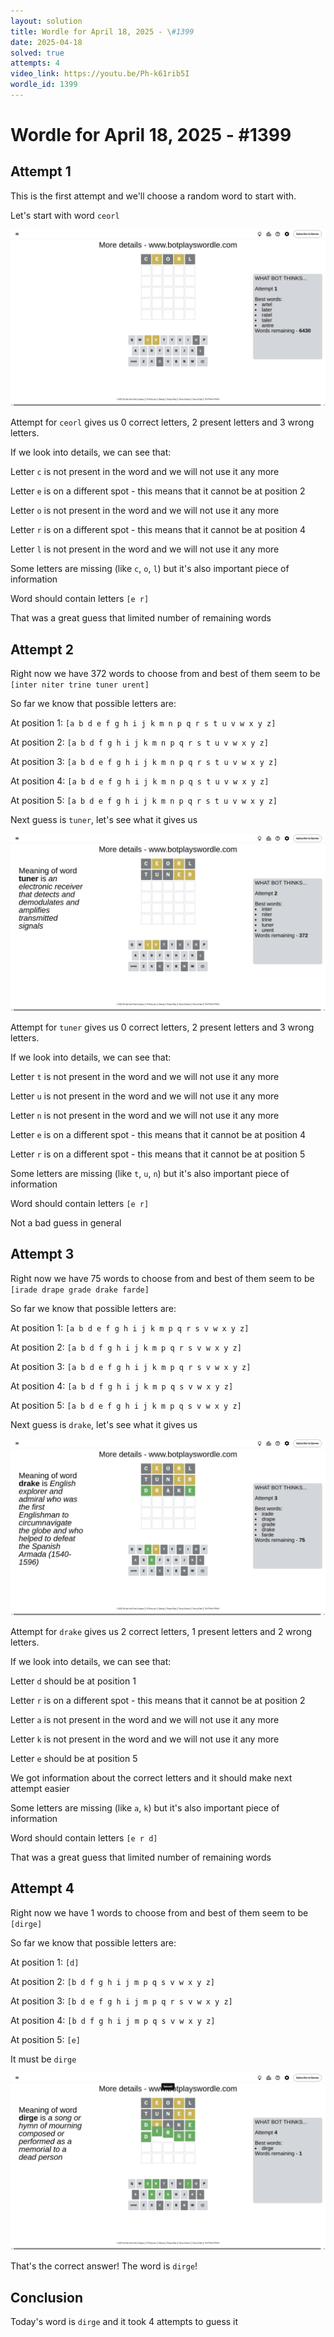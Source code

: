 ```yaml
---
layout: solution
title: Wordle for April 18, 2025 - \#1399
date: 2025-04-18
solved: true
attempts: 4
video_link: https://youtu.be/Ph-k61rib5I
wordle_id: 1399
---
```


# Wordle for April 18, 2025 - \#1399

## Attempt 1

This is the first attempt and we'll choose a random word to start with.

Let's start with word `ceorl`

![Attempt 1](2025-04-18/attempt-1.png)

Attempt for `ceorl` gives us 0 correct letters, 2 present letters and 3 wrong letters.

If we look into details, we can see that:

Letter `c` is not present in the word and we will not use it any more

Letter `e` is on a different spot - this means that it cannot be at position 2

Letter `o` is not present in the word and we will not use it any more

Letter `r` is on a different spot - this means that it cannot be at position 4

Letter `l` is not present in the word and we will not use it any more

Some letters are missing (like `c`, `o`, `l`) but it's also important piece of information

Word should contain letters `[e r]`

That was a great guess that limited number of remaining words



## Attempt 2

Right now we have 372 words to choose from and best of them seem to be `[inter niter trine tuner urent]`

So far we know that possible letters are:

At position 1: `[a b d e f g h i j k m n p q r s t u v w x y z]`

At position 2: `[a b d f g h i j k m n p q r s t u v w x y z]`

At position 3: `[a b d e f g h i j k m n p q r s t u v w x y z]`

At position 4: `[a b d e f g h i j k m n p q s t u v w x y z]`

At position 5: `[a b d e f g h i j k m n p q r s t u v w x y z]`

Next guess is `tuner`, let's see what it gives us

![Attempt 2](2025-04-18/attempt-2.png)

Attempt for `tuner` gives us 0 correct letters, 2 present letters and 3 wrong letters.

If we look into details, we can see that:

Letter `t` is not present in the word and we will not use it any more

Letter `u` is not present in the word and we will not use it any more

Letter `n` is not present in the word and we will not use it any more

Letter `e` is on a different spot - this means that it cannot be at position 4

Letter `r` is on a different spot - this means that it cannot be at position 5

Some letters are missing (like `t`, `u`, `n`) but it's also important piece of information

Word should contain letters `[e r]`

Not a bad guess in general



## Attempt 3

Right now we have 75 words to choose from and best of them seem to be `[irade drape grade drake farde]`

So far we know that possible letters are:

At position 1: `[a b d e f g h i j k m p q r s v w x y z]`

At position 2: `[a b d f g h i j k m p q r s v w x y z]`

At position 3: `[a b d e f g h i j k m p q r s v w x y z]`

At position 4: `[a b d f g h i j k m p q s v w x y z]`

At position 5: `[a b d e f g h i j k m p q s v w x y z]`

Next guess is `drake`, let's see what it gives us

![Attempt 3](2025-04-18/attempt-3.png)

Attempt for `drake` gives us 2 correct letters, 1 present letters and 2 wrong letters.

If we look into details, we can see that:

Letter `d` should be at position 1

Letter `r` is on a different spot - this means that it cannot be at position 2

Letter `a` is not present in the word and we will not use it any more

Letter `k` is not present in the word and we will not use it any more

Letter `e` should be at position 5

We got information about the correct letters and it should make next attempt easier

Some letters are missing (like `a`, `k`) but it's also important piece of information

Word should contain letters `[e r d]`

That was a great guess that limited number of remaining words



## Attempt 4

Right now we have 1 words to choose from and best of them seem to be `[dirge]`

So far we know that possible letters are:

At position 1: `[d]`

At position 2: `[b d f g h i j m p q s v w x y z]`

At position 3: `[b d e f g h i j m p q r s v w x y z]`

At position 4: `[b d f g h i j m p q s v w x y z]`

At position 5: `[e]`

It must be `dirge`

![Attempt 4](2025-04-18/attempt-4.png)

That's the correct answer! The word is `dirge`!

## Conclusion

Today's word is `dirge` and it took 4 attempts to guess it

